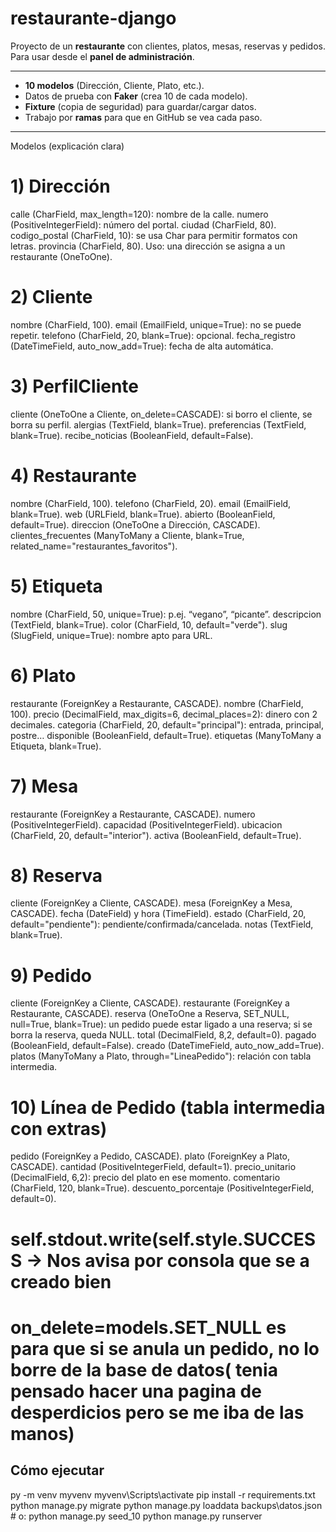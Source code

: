 # restaurante-django

Proyecto de un **restaurante** con clientes, platos, mesas, reservas y pedidos.  
Para usar desde el **panel de administración**.

---
- **10 modelos** (Dirección, Cliente, Plato, etc.).
- Datos de prueba con **Faker** (crea 10 de cada modelo).
- **Fixture** (copia de seguridad) para guardar/cargar datos.
- Trabajo por **ramas** para que en GitHub se vea cada paso.

---

Modelos (explicación clara)
# 1) Dirección
calle (CharField, max_length=120): nombre de la calle.
numero (PositiveIntegerField): número del portal.
ciudad (CharField, 80).
codigo_postal (CharField, 10): se usa Char para permitir formatos con letras.
provincia (CharField, 80).
Uso: una dirección se asigna a un restaurante (OneToOne).

# 2) Cliente
nombre (CharField, 100).
email (EmailField, unique=True): no se puede repetir.
telefono (CharField, 20, blank=True): opcional.
fecha_registro (DateTimeField, auto_now_add=True): fecha de alta automática.

# 3) PerfilCliente
cliente (OneToOne a Cliente, on_delete=CASCADE): si borro el cliente, se borra su perfil.
alergias (TextField, blank=True).
preferencias (TextField, blank=True).
recibe_noticias (BooleanField, default=False).

# 4) Restaurante
nombre (CharField, 100).
telefono (CharField, 20).
email (EmailField, blank=True).
web (URLField, blank=True).
abierto (BooleanField, default=True).
direccion (OneToOne a Dirección, CASCADE).
clientes_frecuentes (ManyToMany a Cliente, blank=True, related_name="restaurantes_favoritos").

# 5) Etiqueta
nombre (CharField, 50, unique=True): p.ej. “vegano”, “picante”.
descripcion (TextField, blank=True).
color (CharField, 10, default="verde").
slug (SlugField, unique=True): nombre apto para URL.

# 6) Plato
restaurante (ForeignKey a Restaurante, CASCADE).
nombre (CharField, 100).
precio (DecimalField, max_digits=6, decimal_places=2): dinero con 2 decimales.
categoria (CharField, 20, default="principal"): entrada, principal, postre…
disponible (BooleanField, default=True).
etiquetas (ManyToMany a Etiqueta, blank=True).

# 7) Mesa
restaurante (ForeignKey a Restaurante, CASCADE).
numero (PositiveIntegerField).
capacidad (PositiveIntegerField).
ubicacion (CharField, 20, default="interior").
activa (BooleanField, default=True).

# 8) Reserva
cliente (ForeignKey a Cliente, CASCADE).
mesa (ForeignKey a Mesa, CASCADE).
fecha (DateField) y hora (TimeField).
estado (CharField, 20, default="pendiente"): pendiente/confirmada/cancelada.
notas (TextField, blank=True).

# 9) Pedido
cliente (ForeignKey a Cliente, CASCADE).
restaurante (ForeignKey a Restaurante, CASCADE).
reserva (OneToOne a Reserva, SET_NULL, null=True, blank=True): un pedido puede estar ligado a una reserva; si se borra la reserva, queda NULL.
total (DecimalField, 8,2, default=0).
pagado (BooleanField, default=False).
creado (DateTimeField, auto_now_add=True).
platos (ManyToMany a Plato, through="LineaPedido"): relación con tabla intermedia.

# 10) Línea de Pedido (tabla intermedia con extras)
pedido (ForeignKey a Pedido, CASCADE).
plato (ForeignKey a Plato, CASCADE).
cantidad (PositiveIntegerField, default=1).
precio_unitario (DecimalField, 6,2): precio del plato en ese momento.
comentario (CharField, 120, blank=True).
descuento_porcentaje (PositiveIntegerField, default=0).


# self.stdout.write(self.style.SUCCESS -> Nos avisa por consola que se a creado bien
# on_delete=models.SET_NULL es para que si se anula un pedido, no lo borre de la base de datos( tenia pensado hacer una pagina de desperdicios pero se me iba de las manos)
## Cómo ejecutar

py -m venv myvenv
myvenv\Scripts\activate
pip install -r requirements.txt
python manage.py migrate
python manage.py loaddata backups\datos.json   # o: python manage.py seed_10
python manage.py runserver